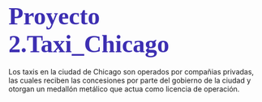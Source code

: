 # <font color="#3D2FB2 " FACE="futura" size =15> Proyecto 2.Taxi_Chicago </font>


Los taxis en la ciudad de Chicago son operados por compañias privadas, las cuales reciben las concesiones por parte del gobierno de la ciudad y otorgan un medallón metálico que actua como licencia de operación.

